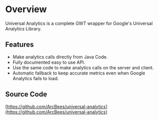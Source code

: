 # Overview

Universal Analytics is a complete GWT wrapper for Google's Universal Analytics Library.

## Features

* Make analytics calls directly from Java Code.
* Fully documented easy to use API.
* Use the same code to make analytics calls on the server and client.
* Automatic fallback to keep accurate metrics even when Google Analytics fails to load.

## Source Code

[https://github.com/ArcBees/universal-analytics](https://github.com/ArcBees/universal-analytics)